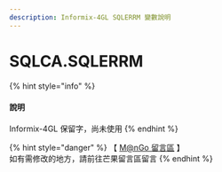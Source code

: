 ```yaml
---
description: Informix-4GL SQLERRM 變數說明
---
```


# SQLCA.SQLERRM

{% hint style="info" %}
#### 說明

Informix-4GL 保留字，尚未使用
{% endhint %}

{% hint style="danger" %}
【 [M@nGo 留言區](https://give0714.pixnet.net/blog/post/45999748-informix-4gl-%E7%B3%BB%E7%B5%B1%E5%85%A7%E5%AE%9A%E7%B8%BD%E9%AB%94%E8%AE%8A%E6%95%B8%E3%80%8A-sqlca-%E3%80%8B\(-%E4%B8%89-\)) 】\
如有需修改的地方，請前往芒果留言區留言
{% endhint %}
